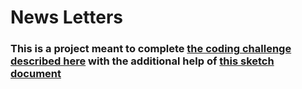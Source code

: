# News Letters

### This is a project meant to complete [the coding challenge described here](https://github.com/firstandthird/frontend-challenge) with the additional help of [this sketch document](https://github.com/firstandthird/frontend-challenge/blob/master/assets/newsletter.sketch)
